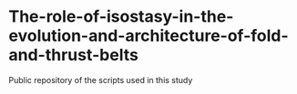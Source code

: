 # The-role-of-isostasy-in-the-evolution-and-architecture-of-fold-and-thrust-belts
Public repository of the scripts used in this study
